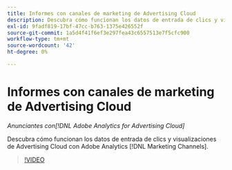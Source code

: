 ```yaml
---
title: Informes con canales de marketing de Advertising Cloud
description: Descubra cómo funcionan los datos de entrada de clics y visualizaciones de Advertising Cloud con Adobe Analytics [!DNL Marketing Channels].
exl-id: 9fadf819-17bf-47cc-b763-1375e426552f
source-git-commit: 1a5d4f41f6ef3e297fea43c6557513e7f5cfc900
workflow-type: tm+mt
source-wordcount: '42'
ht-degree: 0%

---
```


# Informes con canales de marketing de Advertising Cloud

*Anunciantes con[!DNL Adobe Analytics for Advertising Cloud]*

Descubra cómo funcionan los datos de entrada de clics y visualizaciones de Advertising Cloud con Adobe Analytics [!DNL Marketing Channels].

>[!VIDEO](https://video.tv.adobe.com/v/33502)
